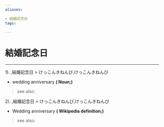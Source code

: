 ```yaml
---
aliases:
    
- 結婚記念日
tags:
    
---
```


# 結婚記念日
---
1).
,結婚記念日 > けっこんきねんび,けっこんきねんび

- wedding anniversary
**( Noun;)**
> see also: 
            
2).
,結婚記念日 > けっこんきねんび,けっこんきねんび

- Wedding anniversary
**( Wikipedia definition;)**
> see also: 
            